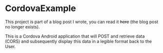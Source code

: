 # CordovaExample

This project is part of a blog post I wrote, you can read it ~~here~~ (the blog post no longer exists).

This is a Cordova Android application that will POST and retrieve data (CORS) and subsequently display this data in a legible format back to the User.
